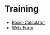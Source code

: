 # Training

* [Basic-Calculator](https://github.com/Parthipan-olt/Training/tree/master/JS\1.Basic-Calculator\src\index.html)
* [Web-Form](https://github.com/Parthipan-olt/Training/tree/master/JS/2.Web-Form/src/index.html)